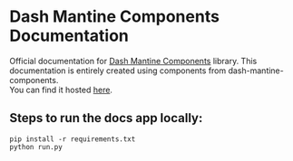 # Dash Mantine Components Documentation
Official documentation for [Dash Mantine Components](https://github.com/snehilvj/dash-mantine-components) library. This documentation is entirely created using components from dash-mantine-components.
<br>
You can find it hosted [here](https://dash-mantine-components.com).


## Steps to run the docs app locally:
```
pip install -r requirements.txt
python run.py
```

